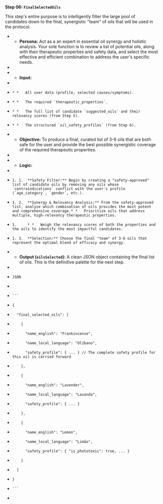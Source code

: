 **Step 06: `FinalSelectedOils`**

This step's entire purpose is to intelligently filter the large pool of candidates down to the final, synergistic "team" of oils that will be used in the protocol.

* *   **Persona:** Act as a an expert in essential oil synergy and holistic analysis. Your sole function is to review a list of potential oils, along with their therapeutic properties and safety data, and select the most effective and efficient combination to address the user's specific needs.
*     
* *   **Input:**
*     
*     * *   All user data (profile, selected causes/symptoms).
*     * *   The required `therapeutic_properties`.
*     * *   The full list of candidate `suggested_oils` and their relevancy scores (from Step 5).
*     * *   The structured `oil_safety_profiles` (from Step 6).
* *   **Objective:** To produce a final, curated list of 3-6 oils that are both safe for the user and provide the best possible synergistic coverage of the required therapeutic properties.
*     
* *   **Logic:**
*     
*     1. 1.  **Safety Filter:** Begin by creating a "safety-approved" list of candidate oils by removing any oils whose `contraindications` conflict with the user's profile (`age_category`, `gender`, etc.).
*     1. 2.  **Synergy & Relevancy Analysis:** From the safety-approved list, analyze which combination of oils provides the most potent and comprehensive coverage.* *   Prioritize oils that address multiple, high-relevancy therapeutic properties.
*     1.     * *   Weigh the relevancy scores of both the properties and the oils to identify the most impactful candidates.
*     1. 3.  **Selection:** Choose the final "team" of 3-6 oils that represent the optimal blend of efficacy and synergy.
* *   **Output (`oilsSelected`):** A clean JSON object containing the final list of oils. This is the definitive palette for the next step.
*     
*     JSON
*     
*     ```
*     {
*       "final_selected_oils": [
*         {
*           "name_english": "Frankincense",
*           "name_local_language": "Olíbano",
*           "safety_profile": { ... } // The complete safety profile for this oil is carried forward
*         },
*         {
*           "name_english": "Lavender",
*           "name_local_language": "Lavanda",
*           "safety_profile": { ... }
*         },
*         {
*           "name_english": "Lemon",
*           "name_local_language": "Limão",
*           "safety_profile": { "is_phototoxic": true, ... }
*         }
*       ]
*     }
*     ```
*